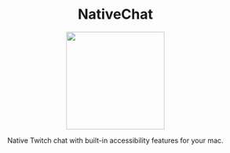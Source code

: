 <div align="center">
  <h1> NativeChat </h1>
  
<img src="https://user-images.githubusercontent.com/43297314/139798329-87b03ca4-313a-403a-a5f4-1e983f5ef78c.png" width="200px">

 Native Twitch chat with built-in accessibility features for your mac.
  </div>
